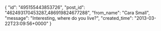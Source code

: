  {
   "id": "495155443853726",
   "post_id": "462493170453287_486919824677288",
   "from_name": "Cara Small",
   "message": "Interesting, where do you live?",
   "created_time": "2013-03-22T23:09:56+0000"
 }
